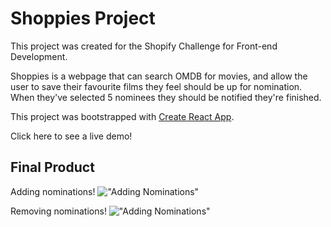 # Shoppies Project

This project was created for the Shopify Challenge for Front-end Development. 

Shoppies is a webpage that can search OMDB for movies, and allow the user to save their favourite films they feel should be up for nomination. When they've selected 5 nominees they should be notified they're finished.

This project was bootstrapped with [Create React App](https://github.com/facebook/create-react-app).

Click here to see a live demo!

## Final Product 
Adding nominations! 
!["Adding Nominations"](https://github.com/audrey-audrey/tweeter/blob/master/documents/demo.gif)

Removing nominations! 
!["Adding Nominations"](https://github.com/audrey-audrey/tweeter/blob/master/documents/remove.gif)
